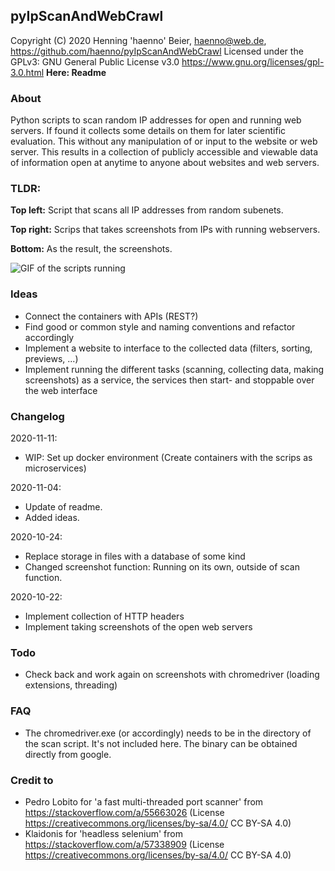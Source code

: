 ## pyIpScanAndWebCrawl 
Copyright (C) 2020 Henning 'haenno' Beier, haenno@web.de, https://github.com/haenno/pyIpScanAndWebCrawl 
Licensed under the GPLv3: GNU General Public License v3.0 https://www.gnu.org/licenses/gpl-3.0.html 
**Here: Readme**

### About 
Python scripts to scan random IP addresses for open and running web servers. If found it collects some details on them for later scientific evaluation. This without any manipulation of or input to the website or web server. This results in a collection of publicly accessible and viewable data of information open at anytime to anyone about websites and web servers.

### TLDR:
**Top left:** Script that scans all IP addresses from random subenets.

**Top right:** Scrips that takes screenshots from IPs with running webservers.

**Bottom:** As the result, the screenshots.

![GIF of the scripts running](/project_running.gif "GIF of the scripts running")


### Ideas
 - Connect the containers with APIs (REST?)
 - Find good or common style and naming conventions and refactor accordingly
 - Implement a website to interface to the collected data (filters, sorting, previews, ...)
 - Implement running the different tasks (scanning, collecting data, making screenshots) as a service, the services then start- and stoppable over the web interface

### Changelog

2020-11-11: 
 - WIP: Set up docker environment (Create containers with the scrips as microservices)

2020-11-04: 
 - Update of readme.
 - Added ideas.

2020-10-24:
 - Replace storage in files with a database of some kind
 - Changed screenshot function: Running on its own, outside of scan function. 

2020-10-22: 
 - Implement collection of HTTP headers 
 - Implement taking screenshots of the open web servers  

### Todo
 - Check back and work again on screenshots with chromedriver (loading extensions, threading)

### FAQ
 - The chromedriver.exe (or accordingly) needs to be in the directory of the scan script. It's not included here. The binary can be obtained directly from google.

### Credit to
 - Pedro Lobito for 'a fast multi-threaded port scanner' from https://stackoverflow.com/a/55663026 (License https://creativecommons.org/licenses/by-sa/4.0/ CC BY-SA 4.0) 
 - Klaidonis for 'headless selenium' from https://stackoverflow.com/a/57338909 (License https://creativecommons.org/licenses/by-sa/4.0/ CC BY-SA 4.0) 